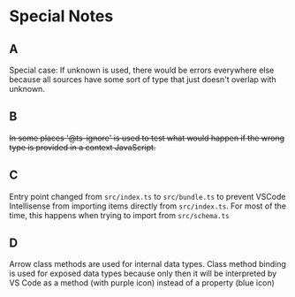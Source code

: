 # Special Notes

## A
Special case: If unknown is used, there would be errors everywhere else because all sources have some sort of type that just doesn't overlap with unknown.

## B
~~In some places '@ts-ignore' is used to test what would happen if the wrong type is provided in a context JavaScript.~~

## C
Entry point changed from `src/index.ts` to `src/bundle.ts` to prevent VSCode Intellisense from importing items directly from `src/index.ts`. For most of the time, this happens when trying to import from `src/schema.ts`

## D
Arrow class methods are used for internal data types. Class method binding is used for exposed data types because only then it will be interpreted by VS Code as a method (with purple icon) instead of a property (blue icon)
